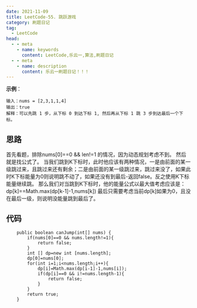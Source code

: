 ```yaml
---
date: 2021-11-09
title: LeetCode-55. 跳跃游戏
category: 刷题日记
tag:
  - LeetCode
head:
  - - meta
    - name: keywords
      content: LeetCode,乐云一,算法,刷题日记
  - - meta
    - name: description
      content: 乐云一刷题日记！！！
---
```

**示例**：
```
输入：nums = [2,3,1,1,4]
输出：true
解释：可以先跳 1 步，从下标 0 到达下标 1, 然后再从下标 1 跳 3 步到达最后一个下标。
```
## 思路
首先看题，排除nums[0]==0 && len!=1 的情况，因为动态规划考虑不到。
然后就是找公式了。
当我们跳到K下标时，此时他应该有两种情况，一是由前面的某一级跳过来，且跳过来还有剩余；二是由前面的某一级跳过来，跳过来没了，如果此时K下标能量为0则说明跳不动了，如果还没有到最后-返回false。反之使用K下标能量继续跳。
那么我们对当跳到K下标时，他的能量公式以最大值考虑应该是：
dp[k]==Math.max(dp[k-1]-1,nums[k])
最后只需要考虑当前dp[k]如果为0，且没在最后一级，则说明没能量跳到最后了。
## 代码
```
    public boolean canJump(int[] nums) {
        if(nums[0]==0 && nums.length!=1){
            return false;
        }
        int [] dp=new int [nums.length];
        dp[0]=nums[0];
        for(int i=1;i<nums.length;i++){
            dp[i]=Math.max(dp[i-1]-1,nums[i]);
            if(dp[i]==0 && i!=nums.length-1){
                return false;
            }
        }
        return true;
    }
```
